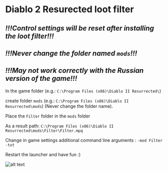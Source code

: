 # Diablo 2 Resurected loot filter

## _!!!Сontrol settings will be reset after installing the loot filter!!!_
## _!!!Never change the folder named ```mods```!!!_
## _!!!May not work correctly with the Russian version of the game!!!_

In the game folder (e.g.: ```C:\Program Files (x86)\Diablo II Resurrected\```) 

create folder ```mods``` (e.g.: ```C:\Program Files (x86)\Diablo II Resurrected\mods```) (Never change the folder name).

Place the ```Filter``` folder in the ```mods``` folder

As a result path: ```C:\Program Files (x86)\Diablo II Resurrected\mods\Filter\Filter.mpq```

Change in game settings additional command line arguments : ```-mod Filter -txt```

Restart the launcher and have fun :)

![alt text](https://github.com/The-Exorcist/d2r-lootfilter/blob/master/example.png?raw=true)
